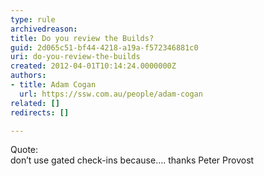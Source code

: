 ```yaml
---
type: rule
archivedreason: 
title: Do you review the Builds?
guid: 2d065c51-bf44-4218-a19a-f572346881c0
uri: do-you-review-the-builds
created: 2012-04-01T10:14:24.0000000Z
authors:
- title: Adam Cogan
  url: https://ssw.com.au/people/adam-cogan
related: []
redirects: []

---
```


Quote:<br>don’t use gated check-ins because…. thanks Peter Provost

<!--endintro-->
